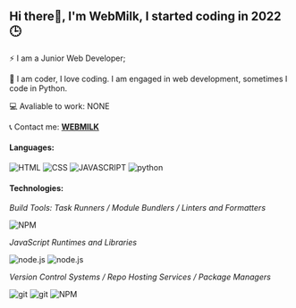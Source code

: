 <h2>Hi there👋, I'm WebMilk, I started coding in 2022🕒</h2>

<p>⚡️ I am a Junior Web Developer;</p>

<p>🌱 I am coder, I love coding. I am engaged in web development, sometimes I code in Python.</p>

<p>💻 Avaliable to work: NONE</p>

<p>📞 Contact me: <a href='https://t.me/webmilk'><b>WEBMILK</b></a></p>

<h4>Languages:</h4>

<div id="badges">
  <img src="https://img.shields.io/badge/html-red?style=for-the-badge&logo=HTML5&logoColor=white" alt="HTML"/>
  <img src="https://img.shields.io/badge/CSS-blue?style=for-the-badge&logo=CSS3&logoColor=white" alt="CSS"/>
  <img src="https://img.shields.io/badge/JAVASCRIPT-yellow?logo=JAVASCRIPT&logoColor=white&style=for-the-badge" alt="JAVASCRIPT"/>
  
  <!--  WOW, 3 web developer languages, let's get more!   -->
  
  <img src="https://img.shields.io/badge/PYTHON-black?style=for-the-badge&logo=python&logoColor=white" alt="python"/>
</div>

<h4>Technologies:</h4>

<i>Build Tools: Task Runners / Module Bundlers / Linters and Formatters</i>

<div id="badges">
  <img src="https://img.shields.io/badge/npm-red?style=for-the-badge&logo=NPM&logoColor=white" alt="NPM"/>
</div>
  
<i>JavaScript Runtimes and Libraries</i>

<div id="badges">
  <img src="https://img.shields.io/badge/node.js-green?style=for-the-badge&logo=node.js&logoColor=white" alt="node.js"/>
  <img src="https://img.shields.io/badge/bootstrap-purple?style=for-the-badge&logo=bootstrap&logoColor=white" alt="node.js"/>
</div>

<i>Version Control Systems / Repo Hosting Services / Package Managers</i>

<div id="badges">
  <img src="https://img.shields.io/badge/git-red?style=for-the-badge&logo=git&logoColor=white" alt="git"/>
  <img src="https://img.shields.io/badge/github-gray?style=for-the-badge&logo=github&logoColor=white" alt="git"/>
  <img src="https://img.shields.io/badge/npm-red?style=for-the-badge&logo=NPM&logoColor=white" alt="NPM"/>
</div>
